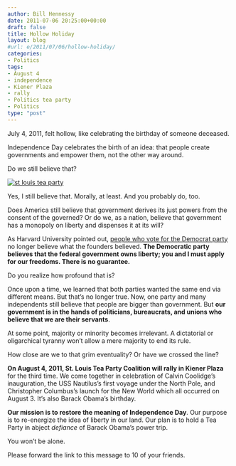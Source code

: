 ```yaml
---
author: Bill Hennessy
date: 2011-07-06 20:25:00+00:00
draft: false
title: Hollow Holiday
layout: blog
#url: e/2011/07/06/hollow-holiday/
categories:
- Politics
tags:
- August 4
- independence
- Kiener Plaza
- rally
- Politics tea party
- Politics
type: "post"
---
```


July 4, 2011, felt hollow, like celebrating the birthday of someone deceased. 

Independence Day celebrates the birth of an idea: that people create governments and empower them, not the other way around. 

Do we still believe that?

[![st louis tea party](https://hennessysview.com/wp-content/uploads/2011/07/st-louis-tea-party_thumb.jpg)
](https://hennessysview.com/wp-content/uploads/2011/07/st-louis-tea-party.jpg)

Yes, I still believe that. Morally, at least. And you probably do, too. 

Does America still believe that government derives its just powers from the consent of the governed? Or do we, as a nation, believe that government has a monopoly on liberty and dispenses it at its will? 

As Harvard University pointed out, [people who vote for the Democrat party](https://hennessysview.com/limited-government/thank-you-harvard/) no longer believe what the founders believed. **The Democratic party believes that the federal government owns liberty; you and I must apply for our freedoms. There is no guarantee.** 

Do you realize how profound that is? 

Once upon a time, we learned that both parties wanted the same end via different means. But that’s no longer true. Now, one party and many independents still believe that people are bigger than government. But **our government is in the hands of politicians, bureaucrats, and unions who believe that we are their servants**. 

At some point, majority or minority becomes irrelevant. A dictatorial or oligarchical tyranny won’t allow a mere majority to end its rule. 

How close are we to that grim eventuality? Or have we crossed the line?

**On August 4, 2011, St. Louis Tea Party Coalition will rally in Kiener Plaza** for the third time. We come together in celebration of Calvin Coolidge’s inauguration, the USS Nautilus’s first voyage under the North Pole, and Christopher Columbus’s launch for the New World which all occurred on August 3. It’s also Barack Obama’s birthday. 

**Our mission is to restore the meaning of Independence Day**. Our purpose is to re-energize the idea of liberty in our land. Our plan is to hold a Tea Party in abject _defiance_ of Barack Obama’s power trip. 

You won’t be alone. 

Please forward the link to this message to 10 of your friends.
